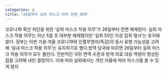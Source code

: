 ```yaml
---
categories: g
title: "26일부터 실외 마스크 의무 전면 해제"
---
```

코로나19 확산 차단을 위한 ‘실외 마스크 착용 의무’가 26일부터 전면 해제된다. 실외 마스크 착용 의무는 지난 5월 초 대부분 해제됐지만 ‘실외 50인 이상 집회·행사’는 유지돼 왔다. 정부는 이번 가을·겨울 코로나19와 인플루엔자(독감)의 동시 유행 가능성을 고려해 ‘실내 마스크 착용 의무’는 유지하기로 했다.방역 당국에 따르면 26일부터 실외 마스크 착용 의무가 모두 풀린다. 전반적인 국민 면역 수준과 방역·의료 대응 역량이 향상된 점을 고려해 내린 결정이다. 이에 따라 실외에서는 개인 자율에 따라 마스크를 쓸 수 있게 됐지